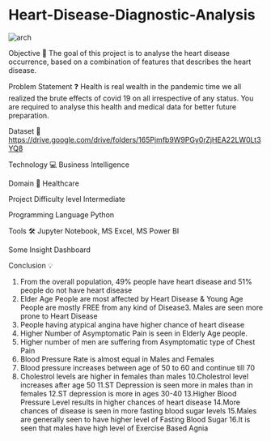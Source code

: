 # Heart-Disease-Diagnostic-Analysis
![arch](https://user-images.githubusercontent.com/96737229/229271000-b4f7c267-31a1-4604-88fa-165aefc61c84.PNG)


Objective 🎯
The goal of this project is to analyse the heart disease occurrence, based on a combination of features that describes the heart disease.

Problem Statement ❓
Health is real wealth in the pandemic time we all realized the brute effects of covid 19 on all irrespective of any status. You are required to analyse this health and medical data for better future preparation.

Dataset 📀
https://drive.google.com/drive/folders/165Pjmfb9W9PGy0rZjHEA22LW0Lt3YQ8

Technology 💻
Business Intelligence

Domain 🏥
Healthcare

Project Difficulty level
Intermediate

Programming Language
Python

Tools 🛠
Jupyter Notebook, MS Excel, MS Power BI

Some Insight
Dashboard

Conclusion 💡
1. From the overall population, 49% people have heart disease and 51% people do not have heart disease
2. Elder Age People are most affected by Heart Disease & Young Age People are mostly FREE from any kind of Disease3. Males are seen more prone to Heart Disease
4. People having atypical angina have higher chance of heart disease
5. Higher Number of Asymptomatic Pain is seen in Elderly Age people.
6. Higher number of men are suffering from Asymptomatic type of Chest Pain
7. Blood Pressure Rate is almost equal in Males and Females
8. Blood pressure increases between age of 50 to 60 and continue till 70
9. Cholestrol levels are higher in females than males
10.Cholestrol level increases after age 50
11.ST Depression is seen more in males than in females
12.ST depression is more in ages 30-40
13.Higher Blood Pressure Level results in higher chances of heart disease
14.More chances of disease is seen in more fasting blood sugar levels
15.Males are generally seen to have higher level of Fasting Blood Sugar
16.It is seen that males have high level of Exercise Based Agnia
